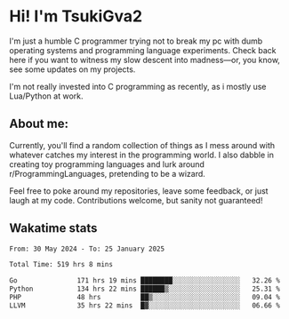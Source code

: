 # Hi! I'm TsukiGva2

I'm just a humble C programmer trying not to break my pc with dumb operating systems and programming language experiments. Check back here if you want to witness my slow descent into madness—or, you know, see some updates on my projects.

I'm not really invested into C programming as recently, as i mostly use Lua/Python at work.

## About me:

Currently, you'll find a random collection of things as I mess around with whatever catches my interest in the programming world. I also dabble in creating toy programming languages and lurk around r/ProgrammingLanguages, pretending to be a wizard.

Feel free to poke around my repositories, leave some feedback, or just laugh at my code. Contributions welcome, but sanity not guaranteed!

## Wakatime stats
<!--START_SECTION:waka-->

```txt
From: 30 May 2024 - To: 25 January 2025

Total Time: 519 hrs 8 mins

Go               171 hrs 19 mins ████████░░░░░░░░░░░░░░░░░   32.26 %
Python           134 hrs 22 mins ██████▒░░░░░░░░░░░░░░░░░░   25.31 %
PHP              48 hrs          ██▒░░░░░░░░░░░░░░░░░░░░░░   09.04 %
LLVM             35 hrs 22 mins  █▓░░░░░░░░░░░░░░░░░░░░░░░   06.66 %
```

<!--END_SECTION:waka-->
